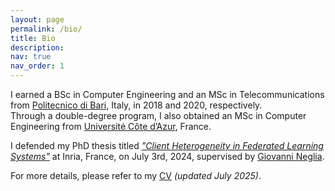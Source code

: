 ```yaml
---
layout: page
permalink: /bio/
title: Bio
description:
nav: true
nav_order: 1
---
```


I earned a BSc in Computer Engineering and an MSc in Telecommunications from [Politecnico di Bari](https://poliba.esse3.cineca.it/Guide/PaginaCorso.do?corso_id=10016), Italy, in 2018 and 2020, respectively.  
Through a double-degree program, I also obtained an MSc in Computer Engineering from [Université Côte d’Azur](https://ubinet.univ-cotedazur.fr), France.

I defended my PhD thesis titled _["Client Heterogeneity in Federated Learning Systems"](https://www.theses.fr/s318701)_ at Inria, France, on July 3rd, 2024, supervised by [Giovanni Neglia](http://www-sop.inria.fr/members/Giovanni.Neglia/).

For more details, please refer to my [CV](assets/pdf/cv.pdf) *(updated July 2025)*.

